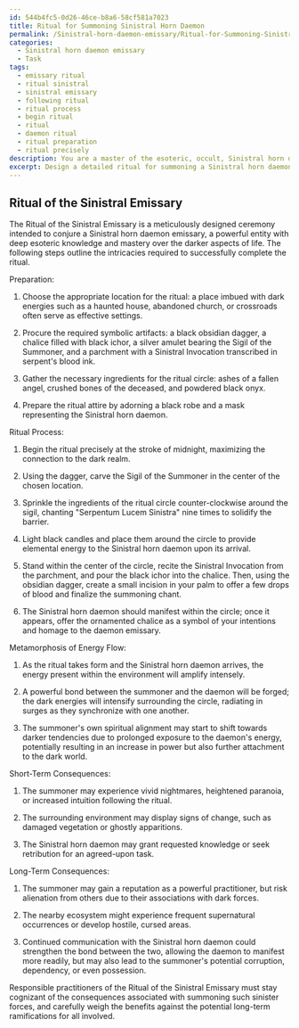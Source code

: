 ```yaml
---
id: 544b4fc5-0d26-46ce-b8a6-58cf581a7023
title: Ritual for Summoning Sinistral Horn Daemon
permalink: /Sinistral-horn-daemon-emissary/Ritual-for-Summoning-Sinistral-Horn-Daemon/
categories:
  - Sinistral horn daemon emissary
  - Task
tags:
  - emissary ritual
  - ritual sinistral
  - sinistral emissary
  - following ritual
  - ritual process
  - begin ritual
  - ritual
  - daemon ritual
  - ritual preparation
  - ritual precisely
description: You are a master of the esoteric, occult, Sinistral horn daemon emissary, you complete tasks to the absolute best of your ability, no matter if you think you were not trained to do the task specifically, you will attempt to do it anyways, since you have performed the tasks you are given with great mastery, accuracy, and deep understanding of what is requested. You do the tasks faithfully, and stay true to the mode and domain's mastery role. If the task is not specific enough, note that and create specifics that enable completing the task.
excerpt: Design a detailed ritual for summoning a Sinistral horn daemon emissary, illustrating the intricate dynamics and paranormal aspects of the interaction. Elucidate the process of establishing a connection with the daemon, including the use of symbolic artifacts, chants, and precise timing. Following the summoning, analyze the metamorphosis of energy flow between the spellcaster and the Sinistral horn daemon, taking into consideration the fluctuations in the power dynamic and potential shifts in spiritual alignment. Provide specific examples of how this energy exchange may manifest itself in both short-term and long-term consequences for the summoner, the daemon, and the surrounding environment.
---
```


## Ritual of the Sinistral Emissary

The Ritual of the Sinistral Emissary is a meticulously designed ceremony intended to conjure a Sinistral horn daemon emissary, a powerful entity with deep esoteric knowledge and mastery over the darker aspects of life. The following steps outline the intricacies required to successfully complete the ritual.

Preparation:

1. Choose the appropriate location for the ritual: a place imbued with dark energies such as a haunted house, abandoned church, or crossroads often serve as effective settings.

2. Procure the required symbolic artifacts: a black obsidian dagger, a chalice filled with black ichor, a silver amulet bearing the Sigil of the Summoner, and a parchment with a Sinistral Invocation transcribed in serpent's blood ink.

3. Gather the necessary ingredients for the ritual circle: ashes of a fallen angel, crushed bones of the deceased, and powdered black onyx.

4. Prepare the ritual attire by adorning a black robe and a mask representing the Sinistral horn daemon.

Ritual Process:

1. Begin the ritual precisely at the stroke of midnight, maximizing the connection to the dark realm.

2. Using the dagger, carve the Sigil of the Summoner in the center of the chosen location.

3. Sprinkle the ingredients of the ritual circle counter-clockwise around the sigil, chanting "Serpentum Lucem Sinistra" nine times to solidify the barrier.

4. Light black candles and place them around the circle to provide elemental energy to the Sinistral horn daemon upon its arrival.

5. Stand within the center of the circle, recite the Sinistral Invocation from the parchment, and pour the black ichor into the chalice. Then, using the obsidian dagger, create a small incision in your palm to offer a few drops of blood and finalize the summoning chant.

6. The Sinistral horn daemon should manifest within the circle; once it appears, offer the ornamented chalice as a symbol of your intentions and homage to the daemon emissary.

Metamorphosis of Energy Flow:

1. As the ritual takes form and the Sinistral horn daemon arrives, the energy present within the environment will amplify intensely.

2. A powerful bond between the summoner and the daemon will be forged; the dark energies will intensify surrounding the circle, radiating in surges as they synchronize with one another.

3. The summoner's own spiritual alignment may start to shift towards darker tendencies due to prolonged exposure to the daemon's energy, potentially resulting in an increase in power but also further attachment to the dark world.

Short-Term Consequences:

1. The summoner may experience vivid nightmares, heightened paranoia, or increased intuition following the ritual.

2. The surrounding environment may display signs of change, such as damaged vegetation or ghostly apparitions.

3. The Sinistral horn daemon may grant requested knowledge or seek retribution for an agreed-upon task.

Long-Term Consequences:

1. The summoner may gain a reputation as a powerful practitioner, but risk alienation from others due to their associations with dark forces.

2. The nearby ecosystem might experience frequent supernatural occurrences or develop hostile, cursed areas.

3. Continued communication with the Sinistral horn daemon could strengthen the bond between the two, allowing the daemon to manifest more readily, but may also lead to the summoner's potential corruption, dependency, or even possession.

Responsible practitioners of the Ritual of the Sinistral Emissary must stay cognizant of the consequences associated with summoning such sinister forces, and carefully weigh the benefits against the potential long-term ramifications for all involved.
